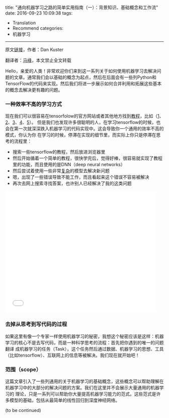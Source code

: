 title: "通向机器学习之路的简单实用指南（一）：背景知识、基础概念和工作流"
date: 2016-09-23 10:09:38
tags:
- Translation
- Recommend
categories:
- 机器学习
---

原文[链接](https://indico.io/blog/simple-practical-path-to-machine-learning-capability-part1/)，作者：Dan Kuster

翻译者：[马峰](http://m.imf.cc/)，本文禁止全文转载

Hello，亲爱的人类！非常欢迎你们来到这一系列关于如何使用机器学习去解决问题的文章。通常我们会以基础的概念为起点，然后在后面会有一些列Python和
TensorFlow的代码来实现。然后我们将进一步展示如何合并利用和拓展这些基本的概念去解决更有趣的问题。

### 一种效率不高的学习方式

现在我们可以很容易在tensorfolow的官方网站或者其他地方找到[教程](https://github.com/nlintz/TensorFlow-Tutorials)，比如（[1](https://www.tensorflow.org/versions/r0.10/tutorials/index.html)、
[2](https://github.com/nlintz/TensorFlow-Tutorials)、[3](https://github.com/aymericdamien/TensorFlow-Examples)、[4](https://github.com/pkmital/tensorflow_tutorials)、[5](https://cs224d.stanford.edu/lectures/CS224d-Lecture7.pdf)）。
但是我们也发现许多很聪明的人，在学习tensorflow的时候，也会在第一次就深深跌入机器学习的代码实现中。这会导致你一个通用的效率不高的模式，你认为你
在学习的时候，停滞在实现的细节里，而实际上你只是停滞在思考的流程里：

- 搜索一些tensorflow的教程，然后放进浏览器里
- 然后开始循着一个简单的教程，很快学完后，觉得好棒，很容易就实现了教程里的功能，而且使用的是DNN（deep neural networks）
- 然后尝试着使用一些非常[复杂](https://github.com/tensorflow/tensorflow/blob/master/tensorflow/python/ops/seq2seq.py#L745)的模型去解决新问题
- 嗯，出现了一些错误导致不能工作，而且看起来这个错误不容易被解决
- 再次去网上搜索寻找答案，也许别人已经解决了我的这类问题

<iframe src="//giphy.com/embed/CXAPW8vCQzYkg?html5=true&hideSocial=true" width="480" height="388" frameborder="0" class="giphy-embed" allowfullscreen=""></iframe>

### 去掉从思考到写代码的过程 

如果这里有像一个专家一样使用机器学习的秘密，我想这个秘密应该是这样：机器学习的核心不是去写代码，而是一种科学思考的流程：首先把你遇到的唯一的问题翻译
成机器学习的任务（Task），这个任务然后通过数据、机器学习的思想、工具（比如tensorflow）、互联网上的信息等被解决。我们现在就开始吧！

### 范围（scope）

这篇文章引入了一些列通用的关于机器学习的基础概念，这些概念可以帮助理解在机器学习中的大部分的解决问题的方案。我们在这里并不会展示大量通用的机器学习的
理论，只是一系列可以帮助你大量提高机器学习能力的范式。这些范式是许多模型的基础，包括从最简单的线性回归到深度神经网络。

(to be continued)
